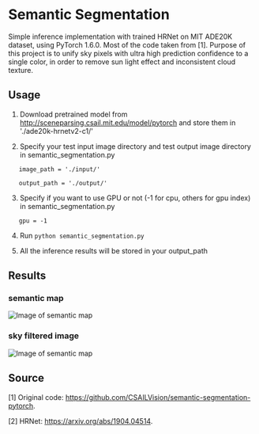 # Semantic Segmentation
Simple inference implementation with trained HRNet on MIT ADE20K dataset, using PyTorch 1.6.0. Most of the code taken from [1]. Purpose of this project is to unify sky pixels with ultra high prediction confidence to a single color, in order to remove sun light effect and inconsistent cloud texture.

## Usage
1. Download pretrained model from http://sceneparsing.csail.mit.edu/model/pytorch and store them in './ade20k-hrnetv2-c1/'

2. Specify your test input image directory and test output image directory in semantic_segmentation.py
```
   image_path = './input/'

   output_path = './output/'
```
3. Specify if you want to use GPU or not (-1 for cpu, others for gpu index) in semantic_segmentation.py
```
   gpu = -1
```
4. Run ```python semantic_segmentation.py```

5. All the inference results will be stored in your output_path

## Results

### semantic map

![Image of semantic map](https://github.com/liuch37/semantic-segmentation/blob/master/misc/ADE_test_00000272.png)

### sky filtered image

![Image of semantic map](https://github.com/liuch37/semantic-segmentation/blob/master/misc/ADE_test_00000272_filtered.png)

## Source
[1] Original code: https://github.com/CSAILVision/semantic-segmentation-pytorch.

[2] HRNet: https://arxiv.org/abs/1904.04514.
